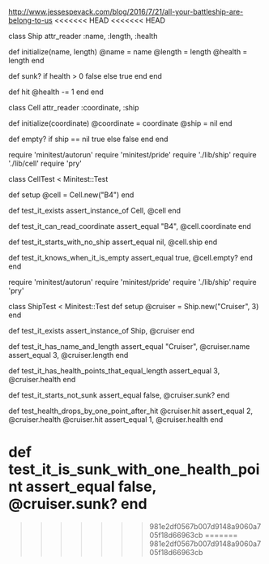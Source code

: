 http://www.jessespevack.com/blog/2016/7/21/all-your-battleship-are-belong-to-us
<<<<<<< HEAD
<<<<<<< HEAD

class Ship
  attr_reader :name,
              :length,
              :health

  def initialize(name, length)
    @name = name
    @length = length
    @health = length
  end

  def sunk?
    if health > 0
      false
    else
      true
    end
  end

  def hit
    @health -= 1
  end
end

class Cell
  attr_reader :coordinate,
              :ship

  def initialize(coordinate)
    @coordinate = coordinate
    @ship = nil
  end

  def empty?
    if ship == nil
      true
    else
      false
    end
  end





require 'minitest/autorun'
require 'minitest/pride'
require './lib/ship'
require './lib/cell'
require 'pry'

class CellTest < Minitest::Test

  def setup
    @cell = Cell.new("B4")
  end

  def test_it_exists
    assert_instance_of Cell, @cell
  end

  def test_it_can_read_coordinate
    assert_equal "B4", @cell.coordinate
  end

  def test_it_starts_with_no_ship
    assert_equal nil, @cell.ship
  end

  def test_it_knows_when_it_is_empty
    assert_equal true, @cell.empty?
  end
end








require 'minitest/autorun'
require 'minitest/pride'
require './lib/ship'
require 'pry'

class ShipTest < Minitest::Test
  def setup
    @cruiser = Ship.new("Cruiser", 3)
  end

  def test_it_exists
    assert_instance_of Ship, @cruiser
  end

  def test_it_has_name_and_length
    assert_equal "Cruiser", @cruiser.name
    assert_equal 3, @cruiser.length
  end

  def test_it_has_health_points_that_equal_length
    assert_equal 3, @cruiser.health
  end

  def test_it_starts_not_sunk
    assert_equal false, @cruiser.sunk?
  end

  def test_health_drops_by_one_point_after_hit
    @cruiser.hit
    assert_equal 2, @cruiser.health
    @cruiser.hit
    assert_equal 1, @cruiser.health
  end

  def test_it_is_sunk_with_one_health_point
    assert_equal false, @cruiser.sunk?
  end
=======
>>>>>>> 981e2df0567b007d9148a9060a705f18d66963cb
=======
>>>>>>> 981e2df0567b007d9148a9060a705f18d66963cb
